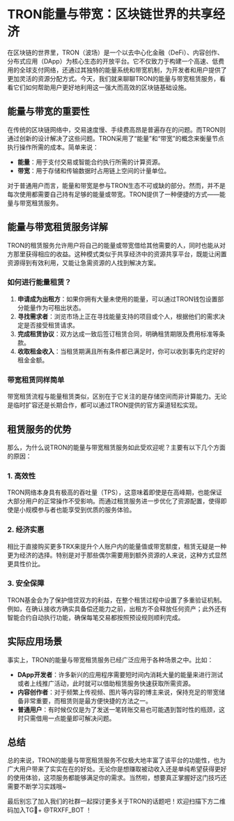 # TRON能量与带宽：区块链世界的共享经济

在区块链的世界里，TRON（波场）是一个以去中心化金融（DeFi）、内容创作、分布式应用（DApp）为核心生态的开放平台。它不仅致力于构建一个高速、低费用的全球支付网络，还通过其独特的能量系统和带宽机制，为开发者和用户提供了更加灵活的资源分配方式。今天，我们就来聊聊TRON的能量与带宽租赁服务，看看它们如何帮助用户更好地利用这一强大而高效的区块链基础设施。

## 能量与带宽的重要性

在传统的区块链网络中，交易速度慢、手续费高昂是普遍存在的问题。而TRON则通过创新的设计解决了这些问题。TRON采用了“能量”和“带宽”的概念来衡量节点执行操作所需的成本。简单来说：

- **能量**：用于支付交易或智能合约执行所需的计算资源。
- **带宽**：用于存储和传输数据时占用链上空间的计量单位。

对于普通用户而言，能量和带宽是参与TRON生态不可或缺的部分。然而，并不是每次使用都需要自己持有足够的能量或带宽。TRON提供了一种便捷的方式——能量与带宽租赁服务。

## 能量与带宽租赁服务详解

TRON的租赁服务允许用户将自己的能量或带宽借给其他需要的人，同时也能从对方那里获得相应的收益。这种模式类似于共享经济中的资源共享平台，既能让闲置资源得到有效利用，又能让急需资源的人找到解决方案。

### 如何进行能量租赁？

1. **申请成为出租方**：如果你拥有大量未使用的能量，可以通过TRON钱包设置部分能量作为可租出状态。
2. **寻找需求者**：浏览市场上正在寻找能量支持的项目或个人，根据他们的需求决定是否接受租赁请求。
3. **完成租赁协议**：双方达成一致后签订租赁合同，明确租赁期限及费用标准等条款。
4. **收取租金收入**：当租赁期满且所有条件都已满足时，你可以收到事先约定好的租金金额。

### 带宽租赁同样简单

带宽租赁流程与能量租赁类似，区别在于它关注的是存储空间而非计算能力。无论是临时扩容还是长期合作，都可以通过TRON提供的官方渠道轻松实现。

## 租赁服务的优势

那么，为什么说TRON的能量与带宽租赁服务如此受欢迎呢？主要有以下几个方面的原因：

### 1. 高效性
TRON网络本身具有极高的吞吐量（TPS），这意味着即使是在高峰期，也能保证大部分用户的正常操作不受影响。而通过租赁服务进一步优化了资源配置，使得即使是小规模参与者也能享受到优质的服务体验。

### 2. 经济实惠
相比于直接购买更多TRX来提升个人账户内的能量值或带宽额度，租赁无疑是一种更为经济的选择。特别是对于那些偶尔需要用到额外资源的人来说，这种方式显然更具性价比。

### 3. 安全保障
TRON基金会为了保护借贷双方的利益，在整个租赁过程中设置了多重验证机制。例如，在确认接收方确实具备偿还能力之前，出租方不会释放任何资产；此外还有智能合约自动执行功能，确保每笔交易都按照预设规则顺利完成。

## 实际应用场景

事实上，TRON的能量与带宽租赁服务已经广泛应用于各种场景之中。比如：

- **DApp开发者**：许多新兴的应用程序需要短时间内消耗大量的能量来进行测试或者上线推广活动，此时就可以借助租赁服务快速获取所需资源。
- **内容创作者**：对于频繁上传视频、图片等内容的博主来说，保持充足的带宽储备非常重要，而租赁则是最方便快捷的方法之一。
- **普通用户**：有时候仅仅是为了发送一笔转账交易也可能遇到暂时性的瓶颈，这时只需借用一点能量即可解决问题。

## 总结

总的来说，TRON的能量与带宽租赁服务不仅极大地丰富了该平台的功能性，也为广大用户带来了实实在在的好处。无论你是想赚取被动收入还是单纯希望获得更好的使用体验，这项服务都能够满足你的需求。当然啦，想要真正掌握好这门技巧还需要不断学习实践哦~

最后别忘了加入我们的社群一起探讨更多关于TRON的话题吧！欢迎扫描下方二维码加入TG💪+ @TRXFF_BOT ！